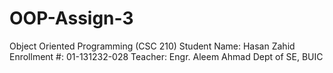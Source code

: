 # OOP-Assign-3
Object Oriented Programming (CSC 210) Student Name: Hasan Zahid Enrollment #: 01-131232-028 Teacher: Engr. Aleem Ahmad Dept of SE, BUIC
